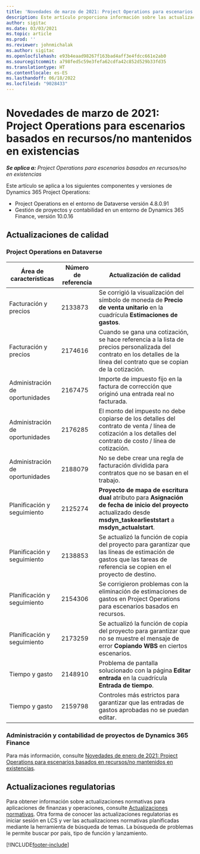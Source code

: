 ```yaml
---
title: 'Novedades de marzo de 2021: Project Operations para escenarios basados en recursos/no mantenidos en existencias'
description: Este artículo proporciona información sobre las actualizaciones de calidad disponibles en la versión de marzo de 2021 de la implementación de Project Operations para escenarios basados en recursos/no mantenidos en existencias.
author: sigitac
ms.date: 03/03/2021
ms.topic: article
ms.prod: ''
ms.reviewer: johnmichalak
ms.author: sigitac
ms.openlocfilehash: e93b4eaad98267f163bad4aff3e4fdcc661e2ab0
ms.sourcegitcommit: a798fed5c59e3fefa62cdfa42c852d529b33fd35
ms.translationtype: HT
ms.contentlocale: es-ES
ms.lasthandoff: 06/18/2022
ms.locfileid: "9028433"
---
```

# <a name="whats-new-march-2021---project-operations-for-resourcenon-stocked-based-scenarios"></a>Novedades de marzo de 2021: Project Operations para escenarios basados en recursos/no mantenidos en existencias

_**Se aplica a:** Project Operations para escenarios basados en recursos/no en existencias_

Este artículo se aplica a los siguientes componentes y versiones de Dynamics 365 Project Operations:

- Project Operations en el entorno de Dataverse versión 4.8.0.91 
- Gestión de proyectos y contabilidad en un entorno de Dynamics 365 Finance, versión 10.0.16 

## <a name="quality-updates"></a>Actualizaciones de calidad

### <a name="project-operations-on-dataverse"></a>Project Operations en Dataverse


| **Área de características** | **Número de referencia** | **Actualización de calidad** |
| --- | --- | --- |
| Facturación y precios | 2133873 | Se corrigió la visualización del símbolo de moneda de **Precio de venta unitario** en la cuadrícula **Estimaciones de gastos**. |
| Facturación y precios | 2174616 | Cuando se gana una cotización, se hace referencia a la lista de precios personalizada del contrato en los detalles de la línea del contrato que se copian de la cotización. |
| Administración de oportunidades | 2167475 | Importe de impuesto fijo en la factura de corrección que originó una entrada real no facturada. |
| Administración de oportunidades | 2176285 | El monto del impuesto no debe copiarse de los detalles del contrato de venta / línea de cotización a los detalles del contrato de costo / línea de cotización. |
| Administración de oportunidades | 2188079 | No se debe crear una regla de facturación dividida para contratos que no se basan en el trabajo. |
| Planificación y seguimiento | 2125274 | **Proyecto de mapa de escritura dual** atributo para **Asignación de fecha de inicio del proyecto** actualizado desde **msdyn\_taskearlieststart** a **msdyn\_actualstart**. |
| Planificación y seguimiento | 2138853 | Se actualizó la función de copia del proyecto para garantizar que las líneas de estimación de gastos que las tareas de referencia se copien en el proyecto de destino. |
| Planificación y seguimiento | 2154306 | Se corrigieron problemas con la eliminación de estimaciones de gastos en Project Operations para escenarios basados en recursos. |
| Planificación y seguimiento | 2173259 | Se actualizó la función de copia del proyecto para garantizar que no se muestre el mensaje de error **Copiando WBS** en ciertos escenarios. |
| Tiempo y gasto | 2148910 | Problema de pantalla solucionado con la página **Editar entrada** en la cuadrícula **Entrada de tiempo**. |
| Tiempo y gasto | 2159798 | Controles más estrictos para garantizar que las entradas de gastos aprobadas no se puedan editar. |

### <a name="project-management-and-accounting-on-dynamics-365-finance"></a>Administración y contabilidad de proyectos de Dynamics 365 Finance

Para más información, consulte [Novedades de enero de 2021: Project Operations para escenarios basados en recursos/no mantenidos en existencias](whats-new-jan-2021-resource-based.md).

## <a name="regulatory-updates"></a>Actualizaciones regulatorias

Para obtener información sobre actualizaciones normativas para aplicaciones de finanzas y operaciones, consulte [Actualizaciones normativas](/dynamics365/finance/localizations/regulatory-updates). Otra forma de conocer las actualizaciones regulatorias es iniciar sesión en LCS y ver las actualizaciones normativas planificadas mediante la herramienta de búsqueda de temas. La búsqueda de problemas le permite buscar por país, tipo de función y lanzamiento.


[!INCLUDE[footer-include](../includes/footer-banner.md)]